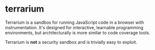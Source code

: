 # terrarium

Terrarium is a sandbox for running JavaScript code in a browser with
instrumentation. It's designed for interactive, learnable programming
environments, but architecturally is more similar to code coverage tools.

Terrarium is **not** a security sandbox and is trivially easy to exploit.
